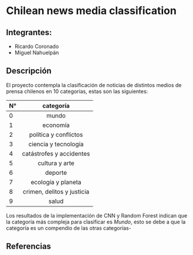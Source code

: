 # Chilean news media classification

## Integrantes:

- Ricardo Coronado
- Miguel Nahuelpán

## Descripción

El proyecto contempla la clasificación de noticias de distintos medios de prensa chilenos en 10 categorías, estas son las siguientes:

<div align="center">

|N° | categoría |
|---|:---------:|
|0|mundo|
|1|economía|
|2|política y conflictos|
|3|ciencia y tecnología|
|4|catástrofes y accidentes|
|5|cultura y arte|
|6|deporte|
|7|ecología y planeta|
|8|crimen, delitos y justicia|
|9|salud|
 
</div>

Los resultados de la implementación de CNN y Random Forest indican que la categoría más compleja para clasificar es _Mundo_, esto se debe a que la categoría es un compendio de las otras categorías-

## Referencias

